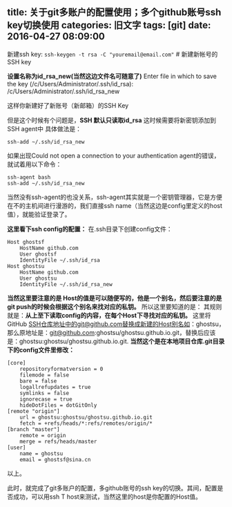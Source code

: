 title: 关于git多账户的配置使用；多个github账号ssh key切换使用
categories: 旧文字
tags: [git]
date: 2016-04-27 08:09:00
---
新建ssh key:
`ssh-keygen -t rsa -C "youremail@email.com"`  # 新建新帐号的SSH key

**设置名称为id_rsa_new(当然这边文件名可随意了)**
Enter file in which to save the key (/c/Users/Administrator/.ssh/id_rsa): /c/Users/Administrator/.ssh/id_rsa_new

这样你新建好了新账号（新邮箱）的SSH Key

但是这个时候有个问题是，**SSH 默认只读取id_rsa**
这时候需要将新密钥添加到SSH agent中
具体做法是：

    ssh-add ~/.ssh/id_rsa_new
如果出现Could not open a connection to your authentication agent的错误，就试着用以下命令：

    ssh-agent bash
    ssh-add ~/.ssh/id_rsa_new

当然没有ssh-agent的也没关系，ssh-agent其实就是一个密钥管理器，它是方便在不的主机间进行漫游的，我们直接ssh name（当然这边是config里定义的host值），就能验证登录了。

**这里看下ssh config的配置：**
在.ssh目录下创建config文件：

    Host ghostsf
        HostName github.com
        User ghostsf
        IdentityFile ~/.ssh/id_rsa
    Host ghostsu
        HostName github.com
        User ghostsu
        IdentityFile ~/.ssh/id_rsa_new

**当然这里要注意的是 Host的值是可以随便写的，他是一个别名，然后要注意的是git push的时候会根据这个别名来找对应的私钥。**
所以这里要知道的是：
其规则就是：**从上至下读取config的内容，在每个Host下寻找对应的私钥。**
这里将GitHub SSH仓库地址中的git@github.com替换成新建的Host别名如：ghostsu，那么原地址是：git@github.com:ghostsu/ghostsu.github.io.git，替换后应该是：ghostsu:ghostsu/ghostsu.github.io.git.
**当然这个是在本地项目仓库.git目录下的config文件里修改：**

    [core]
    	repositoryformatversion = 0
    	filemode = false
    	bare = false
    	logallrefupdates = true
    	symlinks = false
    	ignorecase = true
    	hideDotFiles = dotGitOnly
    [remote "origin"]
    	url = ghostsu:ghostsu/ghostsu.github.io.git
    	fetch = +refs/heads/*:refs/remotes/origin/*
    [branch "master"]
    	remote = origin
    	merge = refs/heads/master
    [user]
    	name = ghostsu
    	email = ghostsf@sina.cn

以上。

此时，就完成了git多账户的配置，多github账号的ssh key的切换。其间，配置是否成功，可以用ssh T host来测试，当然这里的host是你配置的Host值。